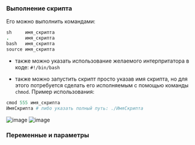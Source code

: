 ### Выполнение скрипта

Его можно выполнить командами:
```ruby
sh     имя_скрипта
.      имя_скрипта
bash   имя_скрипта
source имя_скрипта
```

* также можно указать использование желаемого интерпритатора в коде:
`#!/bin/bash`

* также можно запустить скрипт просто указав имя скрипта, но для этого потребуется сделать его исполняемым с помощью команды `chmod`.
Пример использования:
```ruby
cmod 555 имя_cкрипта
ИмяСкрипта # либо указать полный путь: ./ИмяСкрипта
```
![image](https://github.com/aniknorth51/university/assets/159993734/16ee8bda-f96c-4cff-8fda-0f0e3385ed9a)
![image](https://github.com/aniknorth51/university/assets/159993734/6d43f96b-7413-4d5b-9f66-4d11964e94b3)


### Переменные и параметры




